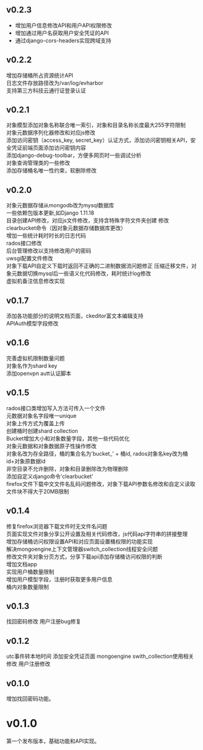 ## v0.2.3
* 增加用户信息修改API和用户API权限修改
* 增加通过用户名获取用户安全凭证的API   
* 通过django-cors-headers实现跨域支持

## v0.2.2
增加存储桶所占资源统计API   
日志文件存放路径改为/var/log/evharbor   
支持第三方科技云通行证登录认证  

## v0.2.1  
对象模型添加对象名称联合唯一索引，对象和目录名称长度最大255字符限制  
对象元数据序列化器修改和对应js修改   
添加访问密钥（access_key, secret_key）认证方式，添加访问密钥相关API，安全凭证前端页面添加访问密钥内容  
添加django-debug-toolbar，方便多网页时一些调试分析   
对象查询管理类的一些修改   
添加存储桶名唯一性约束，软删除修改        

## v0.2.0
对象元数据存储从mongodb改为mysql数据库   
一些依赖包版本更新,如Django 1.11.18   
目录创建API修改，对应js文件修改，支持含特殊字符文件夹创建
修改clearbucket命令（因对象元数据存储数据库更改）  
增加一些统计耗时时长的日志代码   
 rados接口修改   
 后台管理修改以支持修改用户的密码   
 uwsgi配置文件修改   
 对象下载API自定义下载时返回不正确的二进制数据流问题修正 
 压缩迁移文件，对象元数据切换mysql后一些语义化代码修改，耗时统计log修改        
 虚拟机备注信息修改实现   

## v0.1.7
添加各功能部分的说明文档页面，ckeditor富文本编辑支持    
APIAuth模型字段修改   

## v0.1.6
完善虚拟机限制数量问题   
对象名作为shard key   
添加openvpn autt认证脚本  

## v0.1.5
rados接口类增加写入方法可传入一个文件  
元数据对象名字段唯一unique  
对象上传方式为覆盖上传  
创建桶时创建shard collection  
Bucket增加大小和对象数量字段，其他一些代码优化  
对象元数据和对象数据原子性操作修改  
对象名改为存全路径，桶的集合名为'bucket_' + 桶id, rados对象名key改为桶id+对象原数据id  
非空目录不允许删除，对象和目录删除改为物理删除   
添加自定义django命令'clearbucket'   
firefox文件下载中文文件名乱码问题修改，对象下载API参数名修改和自定义读取文件块不得大于20MB限制  

## v0.1.4

修复firefox浏览器下载文件时无文件名问题  
页面实现文件对象分享公开设置及相关代码修改，js代码api字符串的拼接整理  
增加存储桶访问权限设置API和对应页面设置桶权限的功能实现  
解决mongoengine上下文管理器switch_collection线程安全问题  
修改文件夹对象分页方式，分享下载api添加存储桶访问权限的判断   
增加文档app  
实现用户桶数量限制  
增加用户模型字段，注册时获取更多用户信息  
桶内对象数量限制

## v0.1.3

找回密码修改
用户注册bug修复

## v0.1.2

utc事件转本地时间
添加安全凭证页面
mongoengine swith_collection使用相关修改
用户注册修改

## v0.1.0

增加找回密码功能。

# v0.1.0

第一个发布版本，基础功能和API实现。
